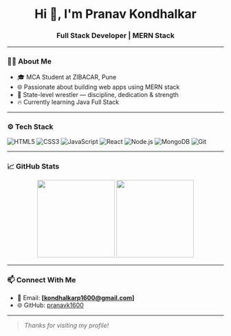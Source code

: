 <h1 align="center">Hi 👋, I'm Pranav Kondhalkar</h1>
<h3 align="center">Full Stack Developer | MERN Stack</h3>

---

### 👨‍💻 About Me

- 🎓 MCA Student at ZIBACAR, Pune  
- 🌐 Passionate about building web apps using MERN stack  
- 💪 State-level wrestler — discipline, dedication & strength  
- 🔥 Currently learning Java Full Stack

---

### ⚙️ Tech Stack

![HTML5](https://img.shields.io/badge/HTML5-orange?style=flat&logo=html5)
![CSS3](https://img.shields.io/badge/CSS3-blue?style=flat&logo=css3)
![JavaScript](https://img.shields.io/badge/JavaScript-yellow?style=flat&logo=javascript)
![React](https://img.shields.io/badge/React-20232A?style=flat&logo=react)
![Node.js](https://img.shields.io/badge/Node.js-339933?style=flat&logo=nodedotjs)
![MongoDB](https://img.shields.io/badge/MongoDB-4EA94B?style=flat&logo=mongodb)
![Git](https://img.shields.io/badge/Git-F05032?style=flat&logo=git)

---

### 📈 GitHub Stats

<p align="center">
  <img src="https://github-readme-stats.vercel.app/api?username=pranavk1600&show_icons=true&theme=react" height="180" />
  <img src="https://streak-stats.demolab.com/?user=pranavk1600&theme=react" height="180" />
</p>

---

### 📫 Connect With Me

- 📧 Email: **[kondhalkarp1600@gmail.com]**
- 🌐 GitHub: [pranavk1600](https://github.com/pranavk1600)

---

> *Thanks for visiting my profile!*

